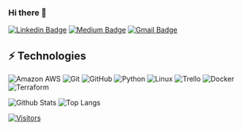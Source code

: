### Hi there 👋

<!-- Hi, my name is Tobi Owofade and I presently work as a Middle School Math Teacher, I have a Bachelors Degree in Mathematics and a Masters Degree in Analytics and looking to pivot into Devops Engineering.

Find out more about me & feel free to connect with me here:

<!-- Replace the fields below with the information requested. Remember to remove the encapsulating <> characters. For spaces in names, use %20 (e.g. Broadus%20Palmer) -->

[![Linkedin Badge](https://img.shields.io/badge/-Tobi%20Owofade-blue?style=flat-square&logo=Linkedin&logoColor=white&link=https://www.linkedin.com/in/oluwatobiowofade/)](https://www.linkedin.com/in/oluwatobiowofade/)
[![Medium Badge](https://img.shields.io/badge/Tobi%20Owofade-12100E?style=flat-square&logo=medium&logoColor=white&link=https://medium.com/@oowofade)](https://medium.com/@oowofade)
[![Gmail Badge](https://img.shields.io/badge/-tobiowofade@gmail.com-c14438?style=flat-square&logo=Gmail&logoColor=white&link=mailto:tobiowofade@gmail.com)](mailto:tobiowofade@gmail.com)

## ⚡ Technologies

<!-- Check out the Badges folder for more badges -->

![Amazon AWS](https://img.shields.io/badge/Amazon%20AWS-232F3E?style=flat-square&logo=amazon-aws)
![Git](https://img.shields.io/badge/-Git-black?style=flat-square&logo=git)
![GitHub](https://img.shields.io/badge/-GitHub-181717?style=flat-square&logo=github)
![Python](https://img.shields.io/badge/-Python-black?style=flat-square&logo=Python)
![Linux](https://img.shields.io/badge/Linux-FCC624?style=flat-square&logo=linux&logoColor=black)
![Trello](https://img.shields.io/badge/Trello-%23026AA7.svg?style=flat-square&logo=Trello&logoColor=white)
![Docker](https://img.shields.io/badge/docker-%230db7ed.svg?style=for-the-badge&logo=docker&logoColor=white)
![Terraform](https://img.shields.io/badge/terraform-%235835CC.svg?style=for-the-badge&logo=terraform&logoColor=white)

<!-- Replace the fields below with the information requested. Remember to remove the encapsulating <> characters. -->

![Github Stats](https://github-readme-stats.vercel.app/api?username=LevelUpInTech&count_private=true&show_icons=true&include_all_commits=true)
![Top Langs](https://github-readme-stats.vercel.app/api/top-langs/?username=LevelUpInTech&hide=TeX&layout=compact)


[![Visitors](https://api.visitorbadge.io/api/visitors?path=LevelUpInTech%2FLevelUpInTech&label=VISITORS&countColor=%23263759)](https://visitorbadge.io/status?path=LevelUpInTech%2FLevelUpInTech)
